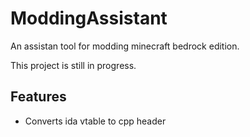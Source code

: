 # ModdingAssistant
 
An assistan tool for modding minecraft bedrock edition.

This project is still in progress.

## Features

 - Converts ida vtable to cpp header
